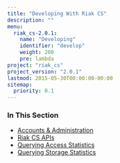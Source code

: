 ```yaml
---
title: "Developing With Riak CS"
description: ""
menu:
  riak_cs-2.0.1:
    name: "Developing"
    identifier: "develop"
    weight: 200
    pre: lambda
project: "riak_cs"
project_version: "2.0.1"
lastmod: 2015-05-30T00:00:00-00:00
sitemap:
  priority: 0.1
---
```


### In This Section

- [Accounts & Administration](../references/appendices/http-admin/)
- [Riak CS APIs](../references/apis)
- [Querying Access Statistics](../cookbooks/querying-access-statistics/)
- [Querying Storage Statistics](../cookbooks/querying-storage-statistics/)
